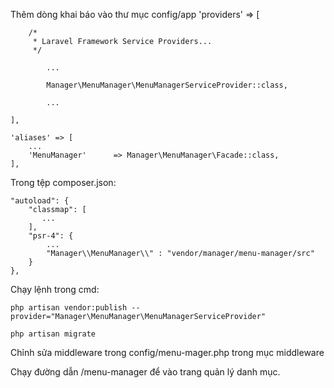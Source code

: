 Thêm dòng khai báo vào thư mục config/app
	'providers' => [

        /*
         * Laravel Framework Service Providers...
         */

	    	...

	        Manager\MenuManager\MenuManagerServiceProvider::class,

	        ...

	],

	'aliases' => [
		...
		'MenuManager'      => Manager\MenuManager\Facade::class,
	],

Trong tệp composer.json:

	"autoload": {
        "classmap": [
           ...
        ],
        "psr-4": {
            ...
            "Manager\\MenuManager\\" : "vendor/manager/menu-manager/src"
        }
    },

Chạy lệnh trong cmd: 
	
	php artisan vendor:publish --provider="Manager\MenuManager\MenuManagerServiceProvider"

	php artisan migrate

Chỉnh sửa middleware trong config/menu-mager.php trong mục middleware

Chạy đường dẫn /menu-manager để vào trang quản lý danh mục.